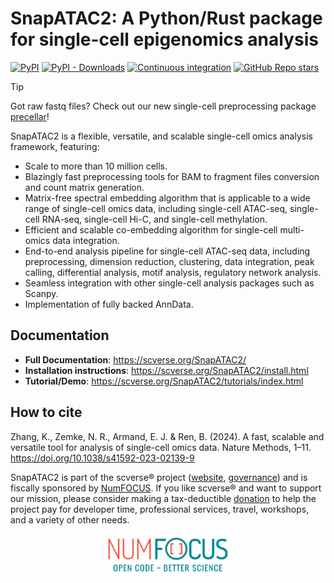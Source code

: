 SnapATAC2: A Python/Rust package for single-cell epigenomics analysis
=====================================================================

[![PyPI](https://img.shields.io/pypi/v/snapatac2)](https://pypi.org/project/snapatac2/)
[![PyPI - Downloads](https://img.shields.io/pypi/dm/snapatac2)](https://pypistats.org/packages/snapatac2)
[![Continuous integration](https://github.com/scverse/SnapATAC2/workflows/test-python-package/badge.svg)](https://github.com/scverse/SnapATAC2/actions/workflows/test_python.yml)
[![GitHub Repo stars](https://img.shields.io/github/stars/scverse/SnapATAC2?style=social)](https://github.com/scverse/SnapATAC2/stargazers)

> [!TIP]
> Got raw fastq files? Check out our new single-cell preprocessing package [precellar](https://github.com/regulatory-genomics/precellar)!

SnapATAC2 is a flexible, versatile, and scalable single-cell omics analysis framework, featuring:

- Scale to more than 10 million cells.
- Blazingly fast preprocessing tools for BAM to fragment files conversion and count matrix generation.
- Matrix-free spectral embedding algorithm that is applicable to a wide range of single-cell omics data, including single-cell ATAC-seq, single-cell RNA-seq, single-cell Hi-C, and single-cell methylation.
- Efficient and scalable co-embedding algorithm for single-cell multi-omics data integration.
- End-to-end analysis pipeline for single-cell ATAC-seq data, including preprocessing, dimension reduction, clustering, data integration, peak calling, differential analysis, motif analysis, regulatory network analysis.
- Seamless integration with other single-cell analysis packages such as Scanpy.
- Implementation of fully backed AnnData.

Documentation
-------------

- **Full Documentation**: https://scverse.org/SnapATAC2/
- **Installation instructions**: https://scverse.org/SnapATAC2/install.html
- **Tutorial/Demo**: https://scverse.org/SnapATAC2/tutorials/index.html

How to cite
-----------

Zhang, K., Zemke, N. R., Armand, E. J. & Ren, B. (2024).
A fast, scalable and versatile tool for analysis of single-cell omics data.
Nature Methods, 1–11. https://doi.org/10.1038/s41592-023-02139-9

[//]: # (numfocus-fiscal-sponsor-attribution)

SnapATAC2 is part of the scverse® project ([website](https://scverse.org), [governance](https://scverse.org/about/roles)) and is fiscally sponsored by [NumFOCUS](https://numfocus.org/).
If you like scverse® and want to support our mission, please consider making a tax-deductible [donation](https://numfocus.org/donate-to-scverse) to help the project pay for developer time, professional services, travel, workshops, and a variety of other needs.

<div align="center">
<a href="https://numfocus.org/project/scverse">
  <img
    src="https://raw.githubusercontent.com/numfocus/templates/master/images/numfocus-logo.png"
    width="200"
  >
</a>
</div>
